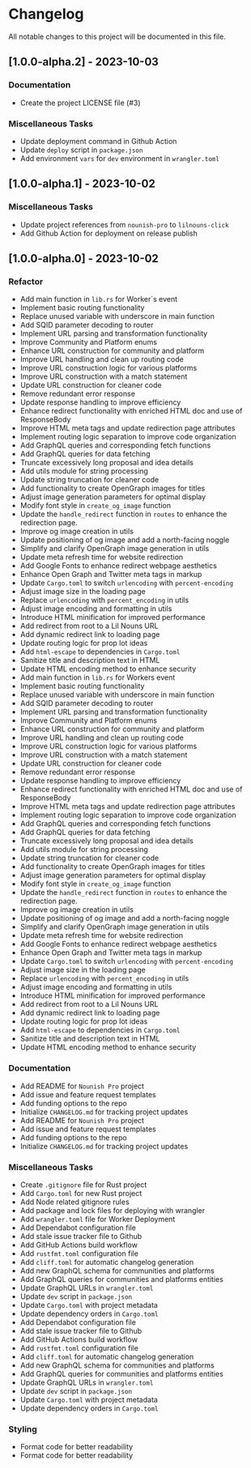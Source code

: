 # Changelog

All notable changes to this project will be documented in this file.

## [1.0.0-alpha.2] - 2023-10-03

### Documentation

- Create the project LICENSE file (#3)

### Miscellaneous Tasks

- Update deployment command in Github Action
- Update `deploy` script in `package.json`
- Add environment `vars` for `dev` environment in `wrangler.toml`

## [1.0.0-alpha.1] - 2023-10-02

### Miscellaneous Tasks

- Update project references from `nounish-pro` to `lilnouns-click`
- Add Github Action for deployment on release publish

## [1.0.0-alpha.0] - 2023-10-02

### Refactor

- Add main function in `lib.rs` for Worker`s event
- Implement basic routing functionality
- Replace unused variable with underscore in main function
- Add SQID parameter decoding to router
- Implement URL parsing and transformation functionality
- Improve Community and Platform enums
- Enhance URL construction for community and platform
- Improve URL handling and clean up routing code
- Improve URL construction logic for various platforms
- Improve URL construction with a match statement
- Update URL construction for cleaner code
- Remove redundant error response
- Update response handling to improve efficiency
- Enhance redirect functionality with enriched HTML doc and use of ResponseBody
- Improve HTML meta tags and update redirection page attributes
- Implement routing logic separation to improve code organization
- Add GraphQL queries and corresponding fetch functions
- Add GraphQL queries for data fetching
- Truncate excessively long proposal and idea details
- Add utils module for string processing
- Update string truncation for cleaner code
- Add functionality to create OpenGraph images for titles
- Adjust image generation parameters for optimal display
- Modify font style in `create_og_image` function
- Update the `handle_redirect` function in `routes` to enhance the redirection page.
- Improve og image creation in utils
- Update positioning of og image and add a north-facing noggle
- Simplify and clarify OpenGraph image generation in utils
- Update meta refresh time for website redirection
- Add Google Fonts to enhance redirect webpage aesthetics
- Enhance Open Graph and Twitter meta tags in markup
- Update `Cargo.toml` to switch `urlencoding` with `percent-encoding`
- Adjust image size in the loading page
- Replace `urlencoding` with `percent_encoding` in utils
- Adjust image encoding and formatting in utils
- Introduce HTML minification for improved performance
- Add redirect from root to a Lil Nouns URL
- Add dynamic redirect link to loading page
- Update routing logic for prop lot ideas
- Add `html-escape` to dependencies in `Cargo.toml`
- Sanitize title and description text in HTML
- Update HTML encoding method to enhance security
- Add main function in `lib.rs` for Workers event
- Implement basic routing functionality
- Replace unused variable with underscore in main function
- Add SQID parameter decoding to router
- Implement URL parsing and transformation functionality
- Improve Community and Platform enums
- Enhance URL construction for community and platform
- Improve URL handling and clean up routing code
- Improve URL construction logic for various platforms
- Improve URL construction with a match statement
- Update URL construction for cleaner code
- Remove redundant error response
- Update response handling to improve efficiency
- Enhance redirect functionality with enriched HTML doc and use of ResponseBody
- Improve HTML meta tags and update redirection page attributes
- Implement routing logic separation to improve code organization
- Add GraphQL queries and corresponding fetch functions
- Add GraphQL queries for data fetching
- Truncate excessively long proposal and idea details
- Add utils module for string processing
- Update string truncation for cleaner code
- Add functionality to create OpenGraph images for titles
- Adjust image generation parameters for optimal display
- Modify font style in `create_og_image` function
- Update the `handle_redirect` function in `routes` to enhance the redirection page.
- Improve og image creation in utils
- Update positioning of og image and add a north-facing noggle
- Simplify and clarify OpenGraph image generation in utils
- Update meta refresh time for website redirection
- Add Google Fonts to enhance redirect webpage aesthetics
- Enhance Open Graph and Twitter meta tags in markup
- Update `Cargo.toml` to switch `urlencoding` with `percent-encoding`
- Adjust image size in the loading page
- Replace `urlencoding` with `percent_encoding` in utils
- Adjust image encoding and formatting in utils
- Introduce HTML minification for improved performance
- Add redirect from root to a Lil Nouns URL
- Add dynamic redirect link to loading page
- Update routing logic for prop lot ideas
- Add `html-escape` to dependencies in `Cargo.toml`
- Sanitize title and description text in HTML
- Update HTML encoding method to enhance security

### Documentation

- Add README for `Nounish Pro` project
- Add issue and feature request templates
- Add funding options to the repo
- Initialize `CHANGELOG.md` for tracking project updates
- Add README for `Nounish Pro` project
- Add issue and feature request templates
- Add funding options to the repo
- Initialize `CHANGELOG.md` for tracking project updates

### Miscellaneous Tasks

- Create `.gitignore` file for Rust project
- Add `Cargo.toml` for new Rust project
- Add Node related gitignore rules
- Add package and lock files for deploying with wrangler
- Add `wrangler.toml` file for Worker Deployment
- Add Dependabot configuration file
- Add stale issue tracker file to Github
- Add GitHub Actions build workflow
- Add `rustfmt.toml` configuration file
- Add `cliff.toml` for automatic changelog generation
- Add new GraphQL schema for communities and platforms
- Add GraphQL queries for communities and platforms entities
- Update GraphQL URLs in `wrangler.toml`
- Update `dev` script in `package.json`
- Update `Cargo.toml` with project metadata
- Update dependency orders in `Cargo.toml`
- Add Dependabot configuration file
- Add stale issue tracker file to Github
- Add GitHub Actions build workflow
- Add `rustfmt.toml` configuration file
- Add `cliff.toml` for automatic changelog generation
- Add new GraphQL schema for communities and platforms
- Add GraphQL queries for communities and platforms entities
- Update GraphQL URLs in `wrangler.toml`
- Update `dev` script in `package.json`
- Update `Cargo.toml` with project metadata
- Update dependency orders in `Cargo.toml`

### Styling

- Format code for better readability
- Format code for better readability

<!-- generated by git-cliff -->
